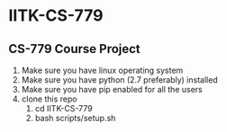 # IITK-CS-779
## CS-779 Course Project
1. Make sure you have linux operating system
1. Make sure you have python (2.7 preferably) installed 
1. Make sure you have pip enabled for all the users
1. clone this repo
    1. cd IITK-CS-779
    1. bash scripts/setup.sh


